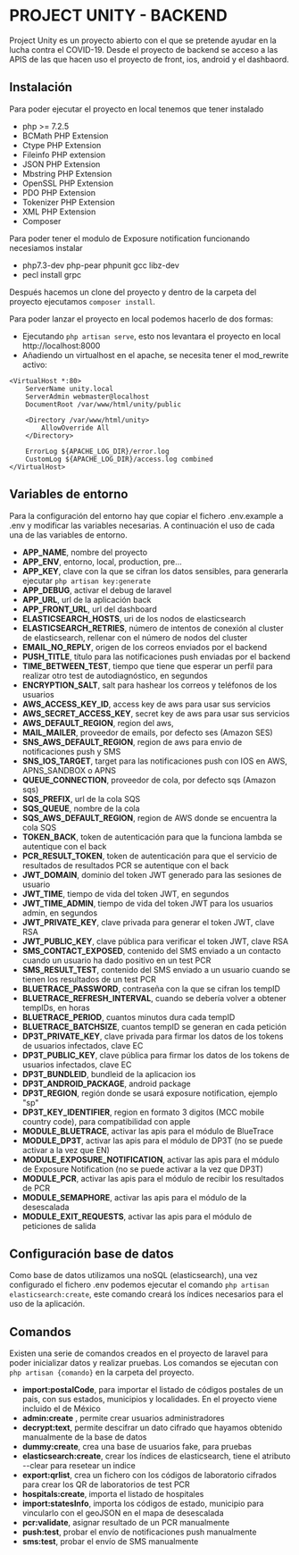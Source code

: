 # PROJECT UNITY - BACKEND
Project Unity es un proyecto abierto con el que se pretende ayudar en la lucha contra el COVID-19. Desde el proyecto de backend se acceso a las APIS de las que hacen uso el proyecto de front, ios, android y el dashbaord.

## Instalación
 
Para poder ejecutar el proyecto en local tenemos que tener instalado

- php >= 7.2.5
- BCMath PHP Extension
- Ctype PHP Extension
- Fileinfo PHP extension
- JSON PHP Extension
- Mbstring PHP Extension
- OpenSSL PHP Extension
- PDO PHP Extension
- Tokenizer PHP Extension
- XML PHP Extension
- Composer

Para poder tener el modulo de Exposure notification funcionando necesiamos instalar

- php7.3-dev php-pear phpunit gcc libz-dev
- pecl install grpc
  
Después hacemos un clone del proyecto y dentro de la carpeta del proyecto ejecutamos `composer install`.

Para poder lanzar el proyecto en local podemos hacerlo de dos formas:

- Ejecutando `php artisan serve`, esto nos levantara el proyecto en local http://localhost:8000
- Añadiendo un virtualhost en el apache, se necesita tener el mod_rewrite activo:

```
<VirtualHost *:80>
    ServerName unity.local
    ServerAdmin webmaster@localhost
    DocumentRoot /var/www/html/unity/public

    <Directory /var/www/html/unity>
        AllowOverride All
    </Directory>

    ErrorLog ${APACHE_LOG_DIR}/error.log
    CustomLog ${APACHE_LOG_DIR}/access.log combined
</VirtualHost>

```

## Variables de entorno
Para la configuración del entorno hay que copiar el fichero .env.example a .env y modificar las variables necesarias. A continuación el uso de cada una de las variables de entorno.

 - **APP_NAME**, nombre del proyecto
 - **APP_ENV**, entorno, local, production, pre...
 - **APP_KEY**, clave con la que se cifran los datos sensibles, para generarla ejecutar `php artisan key:generate`
 - **APP_DEBUG**, activar el debug de laravel
 - **APP_URL**, url de la aplicación back
 - **APP_FRONT_URL**, url del dashboard
 - **ELASTICSEARCH_HOSTS**, uri de los nodos de elasticsearch
 - **ELASTICSEARCH_RETRIES**, número de intentos de conexión al cluster de elasticsearch, rellenar con el número de nodos del cluster
 - **EMAIL_NO_REPLY**, origen de los correos enviados por el backend
 - **PUSH_TITLE**, título para las notificaciones push enviadas por el backend
 - **TIME_BETWEEN_TEST**, tiempo que tiene que esperar un perfil para realizar otro test de autodiagnóstico, en segundos
 - **ENCRYPTION_SALT**, salt para hashear los correos y teléfonos de los usuarios
 - **AWS_ACCESS_KEY_ID**,  access key de aws para usar sus servicios
 - **AWS_SECRET_ACCESS_KEY**, secret key de aws para usar sus servicios
 - **AWS_DEFAULT_REGION**, region del aws,
 - **MAIL_MAILER**, proveedor de emails, por defecto ses (Amazon SES)
 - **SNS_AWS_DEFAULT_REGION**, region de aws para envio de notificaciones push y SMS
 - **SNS_IOS_TARGET**, target para las notificaciones push con IOS en AWS, APNS_SANDBOX o APNS
 - **QUEUE_CONNECTION**, proveedor de cola, por defecto sqs (Amazon sqs)
 - **SQS_PREFIX**, url de la cola SQS
 - **SQS_QUEUE**, nombre de la cola
 - **SQS_AWS_DEFAULT_REGION**, region de AWS donde se encuentra la cola SQS
 - **TOKEN_BACK**, token de autenticación para que la funciona lambda se autentique con el back
 - **PCR_RESULT_TOKEN**, token de autenticación para que el servicio de resultados de resultados PCR se autentique con el back
 - **JWT_DOMAIN**, dominio del token JWT generado para las sesiones de usuario
 - **JWT_TIME**, tiempo de vida del token JWT, en segundos
 - **JWT_TIME_ADMIN**, tiempo de vida del token JWT para los usuarios admin, en segundos
 - **JWT_PRIVATE_KEY**, clave privada para generar el token JWT, clave RSA
 - **JWT_PUBLIC_KEY**, clave pública para verificar el token JWT, clave RSA
 - **SMS_CONTACT_EXPOSED**, contenido del SMS enviado a un contacto cuando un usuario ha dado positivo en un test PCR
 - **SMS_RESULT_TEST**, contenido del SMS enviado a un usuario cuando se tienen los resultados de un test PCR
 - **BLUETRACE_PASSWORD**, contraseña con la que se cifran los tempID
 - **BLUETRACE_REFRESH_INTERVAL**, cuando se debería volver a obtener tempIDs, en horas
 - **BLUETRACE_PERIOD**, cuantos minutos dura cada tempID
 - **BLUETRACE_BATCHSIZE**, cuantos tempID se generan en cada petición
 - **DP3T_PRIVATE_KEY**, clave privada para firmar los datos de los tokens de usuarios infectados, clave EC
 - **DP3T_PUBLIC_KEY**, clave pública para firmar los datos de los tokens de usuarios infectados, clave EC
 - **DP3T_BUNDLEID**, bundleid de la aplicacion ios
 - **DP3T_ANDROID_PACKAGE**, android package
 - **DP3T_REGION**, región donde se usará exposure notification, ejemplo "sp"
 - **DP3T_KEY_IDENTIFIER**, region en formato 3 digitos (MCC mobile country code), para compatibilidad con apple
 - **MODULE_BLUETRACE**, activar las apis para el módulo de BlueTrace
 - **MODULE_DP3T**, activar las apis para el módulo de DP3T (no se puede activar a la vez que EN)
 - **MODULE_EXPOSURE_NOTIFICATION**, activar las apis para el módulo de Exposure Notification (no se puede activar a la vez que DP3T)
 - **MODULE_PCR**, activar las apis para el módulo de recibir los resultados de PCR
 - **MODULE_SEMAPHORE**, activar las apis para el módulo de la desescalada
 - **MODULE_EXIT_REQUESTS**, activar las apis para el módulo de peticiones de salida

## Configuración base de datos
Como base de datos utilizamos una noSQL (elasticsearch), una vez configurado el fichero .env podemos ejecutar el comando `php artisan elasticsearch:create`, este comando creará los índices necesarios para el uso de la aplicación.

## Comandos

Existen una serie de comandos creados en el proyecto de laravel para poder inicializar datos y realizar pruebas. Los comandos se ejecutan con `php artisan {comando}` en la carpeta del proyecto.

 - **import:postalCode**, para importar el listado de códigos postales de un pais, con sus estados, municipios y localidades. En el proyecto viene incluido el de México
 - **admin:create** , permite crear usuarios administradores
 - **decrypt:text**, permite descifrar un dato cifrado que hayamos obtenido manualmente de la base de datos
 - **dummy:create**, crea una base de usuarios fake, para pruebas
 - **elasticsearch:create**, crear los índices de elasticsearch, tiene el atributo --clear para resetear un indice
 - **export:qrlist**, crea un fichero con los códigos de laboratorio cifrados para crear los QR de laboratorios de test PCR
 - **hospitals:create**, importa el listado de hospitales
 - **import:statesInfo**, importa los códigos de estado, municipio para vincularlo con el geoJSON en el mapa de desescalada
 - **pcr:validate**, asignar resultado de un PCR manualmente
 - **push:test**, probar el envío de notificaciones push manualmente
 - **sms:test**, probar el envío de SMS manualmente
